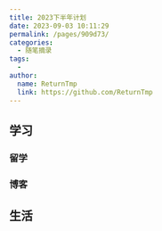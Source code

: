 ```yaml
---
title: 2023下半年计划
date: 2023-09-03 10:11:29
permalink: /pages/909d73/
categories:
  - 随笔摘录
tags:
  - 
author: 
  name: ReturnTmp
  link: https://github.com/ReturnTmp
---
```




## 学习



### 留学



### 博客



## 生活


